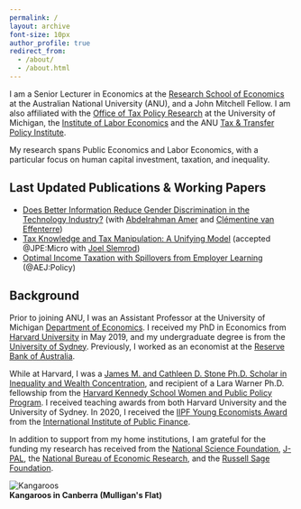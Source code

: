 ```yaml
---
permalink: /
layout: archive
font-size: 10px
author_profile: true
redirect_from: 
  - /about/
  - /about.html
---
```


I am a Senior Lecturer in Economics at the [Research School of Economics](https://rse.anu.edu.au/) at the Australian National University (ANU), and a John Mitchell Fellow.  I am also affiliated with the [Office of Tax Policy Research](https://rossweb.bus.umich.edu/otpr/) at the University of Michigan, the [Institute of Labor Economics](https://www.iza.org/person/21108/ashley-c-craig) and the ANU [Tax & Transfer Policy Institute](https://taxpolicy.crawford.anu.edu.au/taxpolicy-people/research-affiliates).

My research spans Public Economics and Labor Economics, with a particular focus on human capital investment, taxation, and inequality.

## Last Updated Publications & Working Papers
- [Does Better Information Reduce Gender Discrimination in the Technology Industry?](../../files/ACV.pdf) (with [Abdelrahman Amer](https://bfi.uchicago.edu/scholar/amer-abdelrahman/) and [Clémentine van Effenterre](https://sites.google.com/site/vaneffenterreclementine/home))
- [Tax Knowledge and Tax Manipulation: A Unifying Model](../../files/knowledge.pdf) (accepted @JPE:Micro with [Joel Slemrod](https://webuser.bus.umich.edu/jslemrod/))
- [Optimal Income Taxation with Spillovers from Employer Learning](../../files/craig_jmp.pdf) (@AEJ:Policy)

## Background

Prior to joining ANU, I was an Assistant Professor at the University of Michigan [Department of Economics](https://lsa.umich.edu/econ). I received my PhD in Economics from [Harvard University](https://economics.harvard.edu/) in May 2019, and my undergraduate degree is from the [University of Sydney](https://www.sydney.edu.au/). Previously, I worked as an economist at the [Reserve Bank of Australia](https://www.rba.gov.au/).

While at Harvard, I was a [James M. and Cathleen D. Stone Ph.D. Scholar in Inequality and Wealth Concentration](https://inequality.hks.harvard.edu/fellowship-awards), and recipient of a Lara Warner Ph.D. fellowship from the [Harvard Kennedy School Women and Public Policy Program](https://www.hks.harvard.edu/centers/wappp). I received teaching awards from both Harvard University and the University of Sydney. In 2020, I received the [IIPF Young Economists Award](https://www.iipf.org/yeaw.htm) from the [International Institute of Public Finance](https://www.iipf.org/index.htm).

In addition to support from my home institutions, I am grateful for the funding my research has received from the [National Science Foundation](https://www.nsf.gov), [J-PAL](https://www.povertyactionlab.org/na), the [National Bureau of Economic Research](https://www.nber.org), and the [Russell Sage Foundation](http://www.russellsage.org).

![Kangaroos](https://ashleycraig.com/images/IMG_1487.jpg "Kangaroos in Canberra (Mulligan's Flat)")
<br>**Kangaroos in Canberra (Mulligan's Flat)**
